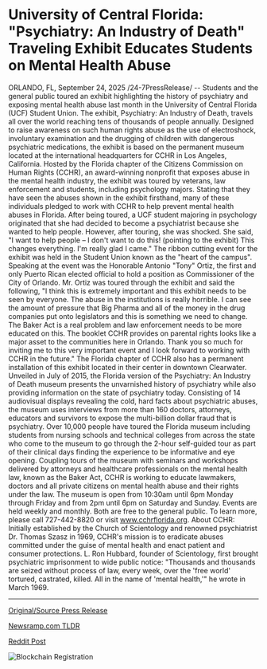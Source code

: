 # University of Central Florida: "Psychiatry: An Industry of Death" Traveling Exhibit Educates Students on Mental Health Abuse

ORLANDO, FL, September 24, 2025 /24-7PressRelease/ -- Students and the general public toured an exhibit highlighting the history of psychiatry and exposing mental health abuse last month in the University of Central Florida (UCF) Student Union. The exhibit, Psychiatry: An Industry of Death, travels all over the world reaching tens of thousands of people annually. Designed to raise awareness on such human rights abuse as the use of electroshock, involuntary examination and the drugging of children with dangerous psychiatric medications, the exhibit is based on the permanent museum located at the international headquarters for CCHR in Los Angeles, California.   Hosted by the Florida chapter of the Citizens Commission on Human Rights (CCHR), an award-winning nonprofit that exposes abuse in the mental health industry, the exhibit was toured by veterans, law enforcement and students, including psychology majors. Stating that they have seen the abuses shown in the exhibit firsthand, many of these individuals pledged to work with CCHR to help prevent mental health abuses in Florida.  After being toured, a UCF student majoring in psychology originated that she had decided to become a psychiatrist because she wanted to help people. However, after touring, she was shocked. She said, "I want to help people – I don't want to do this! (pointing to the exhibit) This changes everything. I'm really glad I came."  The ribbon cutting event for the exhibit was held in the Student Union known as the "heart of the campus". Speaking at the event was the Honorable Antonio "Tony" Ortiz, the first and only Puerto Rican elected official to hold a position as Commissioner of the City of Orlando. Mr. Ortiz was toured through the exhibit and said the following, "I think this is extremely important and this exhibit needs to be seen by everyone. The abuse in the institutions is really horrible. I can see the amount of pressure that Big Pharma and all of the money in the drug companies put onto legislators and this is something we need to change. The Baker Act is a real problem and law enforcement needs to be more educated on this. The booklet CCHR provides on parental rights looks like a major asset to the communities here in Orlando. Thank you so much for inviting me to this very important event and I look forward to working with CCHR in the future."  The Florida chapter of CCHR also has a permanent installation of this exhibit located in their center in downtown Clearwater. Unveiled in July of 2015, the Florida version of the Psychiatry: An Industry of Death museum presents the unvarnished history of psychiatry while also providing information on the state of psychiatry today. Consisting of 14 audiovisual displays revealing the cold, hard facts about psychiatric abuses, the museum uses interviews from more than 160 doctors, attorneys, educators and survivors to expose the multi-billion dollar fraud that is psychiatry.  Over 10,000 people have toured the Florida museum including students from nursing schools and technical colleges from across the state who come to the museum to go through the 2-hour self-guided tour as part of their clinical days finding the experience to be informative and eye opening. Coupling tours of the museum with seminars and workshops delivered by attorneys and healthcare professionals on the mental health law, known as the Baker Act, CCHR is working to educate lawmakers, doctors and all private citizens on mental health abuse and their rights under the law. The museum is open from 10:30am until 6pm Monday through Friday and from 2pm until 6pm on Saturday and Sunday. Events are held weekly and monthly. Both are free to the general public. To learn more, please call 727-442-8820 or visit www.cchrflorida.org.  About CCHR: Initially established by the Church of Scientology and renowned psychiatrist Dr. Thomas Szasz in 1969, CCHR's mission is to eradicate abuses committed under the guise of mental health and enact patient and consumer protections. L. Ron Hubbard, founder of Scientology, first brought psychiatric imprisonment to wide public notice: "Thousands and thousands are seized without process of law, every week, over the 'free world' tortured, castrated, killed. All in the name of 'mental health,'" he wrote in March 1969. 

---

[Original/Source Press Release](https://www.24-7pressrelease.com/press-release/527059/university-of-central-florida-psychiatry-an-industry-of-death-traveling-exhibit-educates-students-on-mental-health-abuse)
                    

[Newsramp.com TLDR](https://newsramp.com/curated-news/cchr-s-industry-of-death-exhibit-shocks-ucf-students-officials/a3c68234b9bf6b3ac00fde50067b51b5) 

 



[Reddit Post](https://www.reddit.com/r/newsramp/comments/1np66dm/cchrs_industry_of_death_exhibit_shocks_ucf/) 



![Blockchain Registration](https://cdn.newsramp.app/24-7PressRelease/qrcode/259/24/diveJzsj.webp)